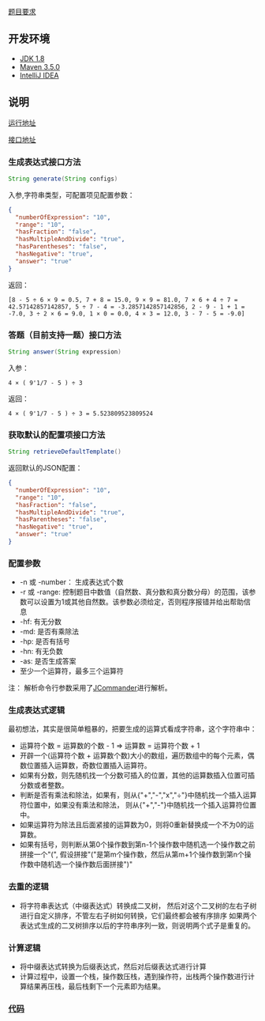 [题目要求](http://www.cnblogs.com/jiel/p/4810756.html)


## 开发环境
- [JDK 1.8](http://www.oracle.com/technetwork/java/javase/downloads/jdk8-downloads-2133151.html)
- [Maven 3.5.0](http://mirrors.tuna.tsinghua.edu.cn/apache/maven/maven-3/3.5.0/binaries/apache-maven-3.5.0-bin.zip)
- [IntelliJ IDEA](http://www.jetbrains.com/idea/)

## 说明

[运行地址](http://116.196.74.137:8888/index.html)

[接口地址](http://116.196.74.137:8888/services/CalculateService?wsdl)

### 生成表达式接口方法
```java
String generate(String configs) 
```

入参,字符串类型，可配置项见配置参数：
```json
{
  "numberOfExpression": "10",
  "range": "10",
  "hasFraction": "false",
  "hasMultipleAndDivide": "true",
  "hasParentheses": "false",
  "hasNegative": "true",
  "answer": "true"
}
```
返回：
```
[8 - 5 ÷ 6 × 9 = 0.5, 7 + 8 = 15.0, 9 × 9 = 81.0, 7 × 6 + 4 ÷ 7 = 42.57142857142857, 5 ÷ 7 - 4 = -3.2857142857142856, 2 - 9 - 1 + 1 = -7.0, 3 ÷ 2 × 6 = 9.0, 1 × 0 = 0.0, 4 × 3 = 12.0, 3 - 7 - 5 = -9.0]
```
### 答题（目前支持一题）接口方法
```java
String answer(String expression) 
```
入参：
```
4 × ( 9'1/7 - 5 ) ÷ 3
```

返回：
```
4 × ( 9'1/7 - 5 ) ÷ 3 = 5.523809523809524
```
### 获取默认的配置项接口方法
```java
String retrieveDefaultTemplate() 
```
返回默认的JSON配置：
```json
{
  "numberOfExpression": "10",
  "range": "10",
  "hasFraction": "false",
  "hasMultipleAndDivide": "true",
  "hasParentheses": "false",
  "hasNegative": "true",
  "answer": "true"
}
```

### 配置参数

- -n 或 -number： 生成表达式个数
- -r 或 -range: 控制题目中数值（自然数、真分数和真分数分母）的范围，该参数可以设置为1或其他自然数。该参数必须给定，否则程序报错并给出帮助信息
- -hf: 有无分数
- -md: 是否有乘除法
- -hp: 是否有括号
- -hn: 有无负数
- -as: 是否生成答案
- 至少一个运算符，最多三个运算符

注： 解析命令行参数采用了[JCommander](http://www.jcommander.org/)进行解析。

### 生成表达式逻辑
最初想法，其实是很简单粗暴的，把要生成的运算式看成字符串，这个字符串中：
- 运算符个数 = 运算数的个数 - 1 => 运算数 = 运算符个数 + 1
- 开辟一个(运算符个数 + 运算数个数)大小的数组，遍历数组中的每个元素，偶数位置插入运算数，奇数位置插入运算符。
- 如果有分数，则先随机找一个分数可插入的位置，其他的运算数插入位置可插分数或者整数。
- 判断是否有乘法和除法，如果有，则从{"+","-","x","÷"}中随机找一个插入运算符位置中，如果没有乘法和除法，
则从{"+","-"}中随机找一个插入运算符位置中。
- 如果运算符为除法且后面紧接的运算数为0，则将0重新替换成一个不为0的运算数。
- 如果有括号，则判断从第0个操作数到第n-1个操作数中随机选一个操作数之前拼接一个"(", 假设拼接"("是第m个操作数，然后从第m+1个操作数到第n个操作数中随机选一个操作数后面拼接")"

### 去重的逻辑
- 将字符串表达式（中缀表达式）转换成二叉树，
然后对这个二叉树的左右子树进行自定义排序，不管左右子树如何转换，它们最终都会被有序排序
如果两个表达式生成的二叉树排序以后的字符串序列一致，则说明两个式子是重复的。


### 计算逻辑
- 将中缀表达式转换为后缀表达式，然后对后缀表达式进行计算
- 计算过程中，设置一个栈，操作数压栈，遇到操作符，出栈两个操作数进行计算结果再压栈，最后栈剩下一个元素即为结果。



### [代码](https://github.com/GreyZeng/calculator)